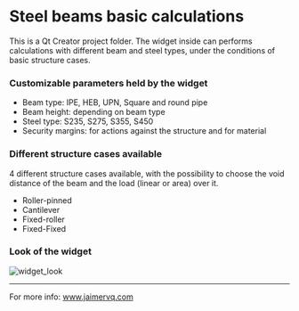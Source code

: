 # Steel beams basic calculations

This is a Qt Creator project folder. The widget inside can performs calculations with different beam and steel types, under the conditions of basic structure cases.

### Customizable parameters held by the widget

- Beam type: IPE, HEB, UPN, Square and round pipe
- Beam height: depending on beam type
- Steel type: S235, S275, S355, S450
- Security margins: for actions against the structure and for material

### Different structure cases available
4 different structure cases available, with the possibility to choose the void distance of the beam and the load (linear or area) over it.

- Roller-pinned
- Cantilever
- Fixed-roller
- Fixed-Fixed

### Look of the widget
![widget_look](https://user-images.githubusercontent.com/43014805/56458491-8a16de00-6387-11e9-8973-9b2f2847bdf6.JPG)



***

For more info: www.jaimervq.com
